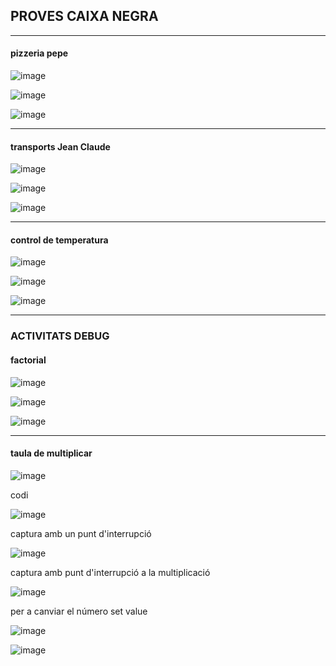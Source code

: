 ## PROVES CAIXA NEGRA

---------------------------------------------------------------------------------------------------------------------------

#### pizzeria pepe

![image](https://user-images.githubusercontent.com/113586105/206121027-55ef949a-6dad-4bc7-bb6e-80f0b50c805a.png)

![image](https://user-images.githubusercontent.com/113586105/206122814-cb12cc33-65a8-4ab8-a2c0-edee9d33ea6a.png)

![image](https://user-images.githubusercontent.com/113586105/206124232-92cfa36a-9166-4f0c-9cbe-31119a975dc3.png)

----------------------------------------------------------------------------------------------------------------------------

#### transports Jean Claude

![image](https://user-images.githubusercontent.com/113586105/206122994-792df4aa-5e74-4982-b6fc-fb27a537d48d.png)

![image](https://user-images.githubusercontent.com/113586105/206127457-89571d32-b3b6-4397-aab2-2b1dab6b5e86.png)

![image](https://user-images.githubusercontent.com/113586105/207321716-faf67002-bdd9-419c-9a1d-3d5bdb6f514b.png)


-----------------------------------------------------------------------------------------------------------------------------

#### control de temperatura

![image](https://user-images.githubusercontent.com/113586105/210231555-e1577c14-6830-4d4c-99bb-11b5b27a5a57.png)

![image](https://user-images.githubusercontent.com/113586105/210284281-e9e49e3b-9943-4831-87ee-fa7b66071a07.png)

![image](https://user-images.githubusercontent.com/113586105/210450215-43b4389e-133c-47c6-9259-34aff061105f.png)


----------------------------------------------------------------------------------------------------------------------------

### ACTIVITATS DEBUG


#### factorial

![image](https://user-images.githubusercontent.com/113586105/210283213-8d91efe7-2c7b-4205-acc4-97f5295f78bf.png)

![image](https://user-images.githubusercontent.com/113586105/210453538-612e0972-e13b-4bcb-b328-d4a244779a66.png)

![image](https://user-images.githubusercontent.com/113586105/210453860-80e815ac-192a-405c-a4c1-143771c891ae.png)

----------------------------------------------------------------------------------------------------------------------------

#### taula de multiplicar 


![image](https://user-images.githubusercontent.com/113586105/210454111-90465b27-7937-4555-b740-ffff72601b65.png)

codi

![image](https://user-images.githubusercontent.com/113586105/213136445-0b45dcf7-65fe-4f01-9c70-a8e8e82b2f02.png)

captura amb un punt d'interrupció

![image](https://user-images.githubusercontent.com/113586105/213137905-44edc9f9-82f4-4b4a-a386-69227e6a5fcf.png)

captura amb punt d'interrupció a la multiplicació

![image](https://user-images.githubusercontent.com/113586105/213138023-ad0da7fa-8eee-4824-91e0-5b4ecee645eb.png)

per a canviar el número set value

![image](https://user-images.githubusercontent.com/113586105/213139102-48e5444c-c0e7-483a-9746-191eba37c719.png)

![image](https://user-images.githubusercontent.com/113586105/213399314-6eda458d-a0b4-4bd9-8c05-4cd552b941db.png)



